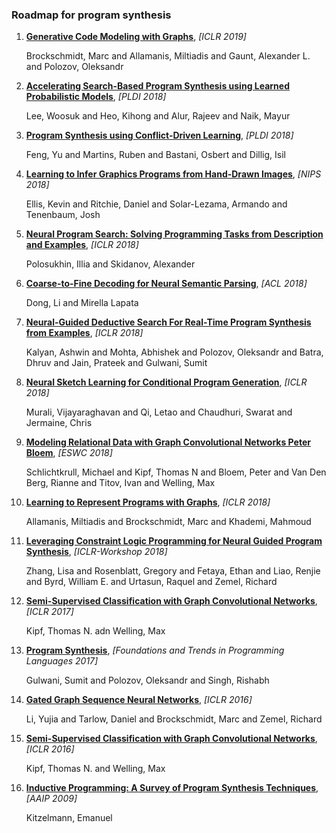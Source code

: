 ### Roadmap for program synthesis
1. __[Generative Code Modeling with Graphs](https://openreview.net/forum?id=Bke4KsA5FX)__, *[ICLR 2019]*

	Brockschmidt, Marc and Allamanis, Miltiadis and Gaunt, Alexander L. and Polozov, Oleksandr

2. __[Accelerating Search-Based Program Synthesis using Learned Probabilistic Models](https://doi.org/10.1145/3296979.3192410)__, *[PLDI 2018]*

	Lee, Woosuk and Heo, Kihong and Alur, Rajeev and Naik, Mayur

3. __[Program Synthesis using Conflict-Driven Learning](https://doi.org/10.1145/3296979.3192382)__, *[PLDI 2018]*

	Feng, Yu and Martins, Ruben and Bastani, Osbert and Dillig, Isil

4. __[Learning to Infer Graphics Programs from Hand-Drawn Images](http://papers.nips.cc/paper/7845-learning-to-infer-graphics-programs-from-hand-drawn-images.pdf)__, *[NIPS 2018]*

	Ellis, Kevin and Ritchie, Daniel and Solar-Lezama, Armando and Tenenbaum, Josh

5. __[Neural Program Search: Solving Programming Tasks from Description and Examples](http://arxiv.org/abs/1802.04335)__, *[ICLR 2018]*

	Polosukhin, Illia and Skidanov, Alexander

6. __[Coarse-to-Fine Decoding for Neural Semantic Parsing](https://doi.org/10.18653/v1/P18-1068)__, *[ACL 2018]*

	Dong, Li and Mirella Lapata

7. __[Neural-Guided Deductive Search For Real-Time Program Synthesis from Examples](https://openreview.net/forum?id=rywDjg-RW)__, *[ICLR 2018]*

	Kalyan, Ashwin and Mohta, Abhishek and Polozov, Oleksandr and Batra, Dhruv and Jain, Prateek and Gulwani, Sumit

8. __[Neural Sketch Learning for Conditional Program Generation](https://openreview.net/forum?id=HkfXMz-Ab)__, *[ICLR 2018]*

	Murali, Vijayaraghavan and Qi, Letao and Chaudhuri, Swarat and Jermaine, Chris

9. __[Modeling Relational Data with Graph Convolutional Networks Peter Bloem](https://arxiv.org/abs/1703.06103)__, *[ESWC 2018]*

	Schlichtkrull, Michael and Kipf, Thomas N and Bloem, Peter and Van Den Berg, Rianne and Titov, Ivan and Welling, Max

10. __[Learning to Represent Programs with Graphs](https://openreview.net/forum?id=BJOFETxR-)__, *[ICLR 2018]*

	Allamanis, Miltiadis and Brockschmidt, Marc and Khademi, Mahmoud

11. __[Leveraging Constraint Logic Programming for Neural Guided Program Synthesis](https://openreview.net/forum?id=HJIHtIJvz)__, *[ICLR-Workshop 2018]*

	Zhang, Lisa and Rosenblatt, Gregory and Fetaya, Ethan and Liao, Renjie and Byrd, William E. and Urtasun, Raquel and Zemel, Richard

12. __[Semi-Supervised Classification with Graph Convolutional Networks](https://arxiv.org/abs/1609.02907)__, *[ICLR 2017]*

	Kipf, Thomas N. adn Welling, Max

13. __[Program Synthesis](https://www.nowpublishers.com/article/Details/PGL-010)__, *[Foundations and Trends in Programming Languages 2017]*

	Gulwani, Sumit and Polozov, Oleksandr and Singh, Rishabh

14. __[Gated Graph Sequence Neural Networks](https://arxiv.org/abs/1511.05493)__, *[ICLR 2016]*

	Li, Yujia and Tarlow, Daniel and Brockschmidt, Marc and Zemel, Richard

15. __[Semi-Supervised Classification with Graph Convolutional Networks](https://arxiv.org/abs/1609.02907)__, *[ICLR 2016]*

	Kipf, Thomas N. and Welling, Max

16. __[Inductive Programming: A Survey of Program Synthesis Techniques](https://doi.org/10.1007/978-3-642-11931-6_3)__, *[AAIP 2009]*

	Kitzelmann, Emanuel

